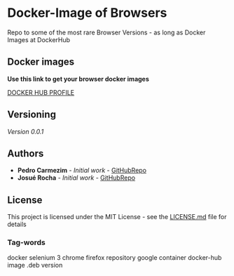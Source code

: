 # Docker-Image of Browsers

Repo to some of the most rare Browser Versions - as long as Docker Images at DockerHub

## Docker images

**Use this link to get your browser docker images**

[DOCKER HUB PROFILE](https://hub.docker.com/u/b4lddocker)

## Versioning

*Version 0.0.1* 

## Authors

* **Pedro Carmezim** - *Initial work* - [GitHubRepo](https://github.com/b4ld)
* **Josué Rocha** - *Initial work* - [GitHubRepo](https://github.com/JosueRocha24)

## License

This project is licensed under the MIT License - see the [LICENSE.md](LICENSE.md) file for details

### Tag-words
docker selenium 3 chrome firefox repository google container docker-hub image .deb version
